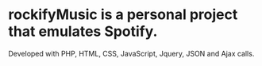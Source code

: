 # rockifyMusic is a personal project that emulates Spotify. 
Developed with PHP, HTML, CSS, JavaScript, Jquery, JSON and Ajax calls. 
